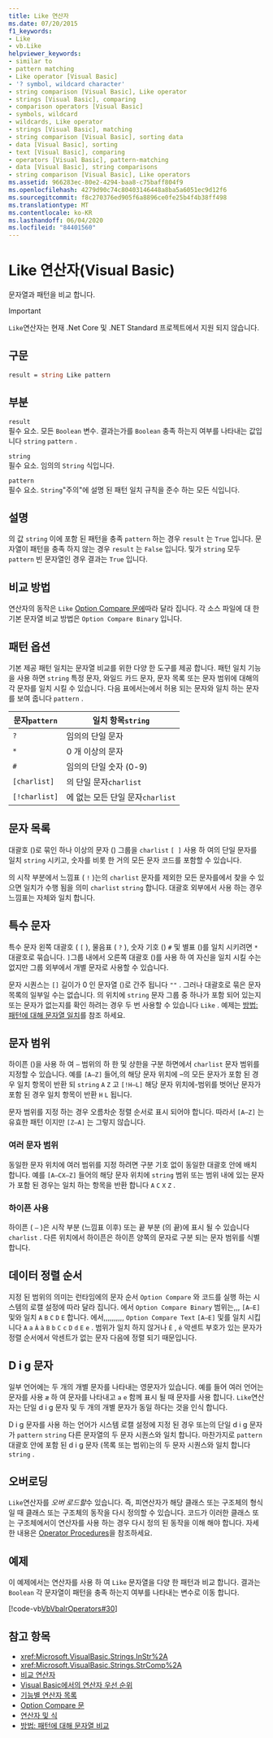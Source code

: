 ```yaml
---
title: Like 연산자
ms.date: 07/20/2015
f1_keywords:
- Like
- vb.Like
helpviewer_keywords:
- similar to
- pattern matching
- Like operator [Visual Basic]
- '? symbol, wildcard character'
- string comparison [Visual Basic], Like operator
- strings [Visual Basic], comparing
- comparison operators [Visual Basic]
- symbols, wildcard
- wildcards, Like operator
- strings [Visual Basic], matching
- string comparison [Visual Basic], sorting data
- data [Visual Basic], sorting
- text [Visual Basic], comparing
- operators [Visual Basic], pattern-matching
- data [Visual Basic], string comparisons
- string comparison [Visual Basic], Like operators
ms.assetid: 966283ec-80e2-4294-baa8-c75baff804f9
ms.openlocfilehash: 4279d90c74c80403146448a8ba5a6051ec9d12f6
ms.sourcegitcommit: f8c270376ed905f6a8896ce0fe25b4f4b38ff498
ms.translationtype: MT
ms.contentlocale: ko-KR
ms.lasthandoff: 06/04/2020
ms.locfileid: "84401560"
---
```

# <a name="like-operator-visual-basic"></a>Like 연산자(Visual Basic)
문자열과 패턴을 비교 합니다.  

> [!IMPORTANT]
> `Like`연산자는 현재 .Net Core 및 .NET Standard 프로젝트에서 지원 되지 않습니다.

## <a name="syntax"></a>구문  
  
```vb  
result = string Like pattern  
```  
  
## <a name="parts"></a>부분  
 `result`  
 필수 요소. 모든 `Boolean` 변수. 결과는가를 `Boolean` 충족 하는지 여부를 나타내는 값입니다 `string` `pattern` .  
  
 `string`  
 필수 요소. 임의의 `String` 식입니다.  
  
 `pattern`  
 필수 요소. `String`"주의"에 설명 된 패턴 일치 규칙을 준수 하는 모든 식입니다.  
  
## <a name="remarks"></a>설명  
 의 값 `string` 이에 포함 된 패턴을 충족 `pattern` 하는 경우 `result` 는 `True` 입니다. 문자열이 패턴을 충족 하지 않는 경우 `result` 는 `False` 입니다. 및가 `string` 모두 `pattern` 빈 문자열인 경우 결과는 `True` 입니다.  
  
## <a name="comparison-method"></a>비교 방법  
 연산자의 동작은 `Like` [Option Compare 문에](../statements/option-compare-statement.md)따라 달라 집니다. 각 소스 파일에 대 한 기본 문자열 비교 방법은 `Option Compare Binary` 입니다.  
  
## <a name="pattern-options"></a>패턴 옵션  
 기본 제공 패턴 일치는 문자열 비교를 위한 다양 한 도구를 제공 합니다. 패턴 일치 기능을 사용 하면 `string` 특정 문자, 와일드 카드 문자, 문자 목록 또는 문자 범위에 대해의 각 문자를 일치 시킬 수 있습니다. 다음 표에서는에서 허용 되는 문자와 일치 하는 문자를 보여 줍니다 `pattern` .  
  
|문자`pattern`|일치 항목`string`|  
|-----------------------------|-------------------------|  
|`?`|임의의 단일 문자|  
|`*`|0 개 이상의 문자|  
|`#`|임의의 단일 숫자 (0-9)|  
|`[charlist]`|의 단일 문자`charlist`|  
|`[!charlist]`|에 없는 모든 단일 문자`charlist`|  
  
## <a name="character-lists"></a>문자 목록  
 대괄호 ()로 묶인 하나 이상의 문자 () 그룹을 `charlist` `[ ]` 사용 하 여의 단일 문자를 일치 `string` 시키고, 숫자를 비롯 한 거의 모든 문자 코드를 포함할 수 있습니다.  
  
 의 시작 부분에서 느낌표 ( `!` )는의 `charlist` 문자를 제외한 모든 문자를에서 찾을 수 있으면 일치가 수행 됨을 의미 `charlist` `string` 합니다. 대괄호 외부에서 사용 하는 경우 느낌표는 자체와 일치 합니다.  
  
## <a name="special-characters"></a>특수 문자  
 특수 문자 왼쪽 대괄호 ( `[` ), 물음표 ( `?` ), 숫자 기호 () `#` 및 별표 ()를 일치 시키려면 `*` 대괄호로 묶습니다. `]`그룹 내에서 오른쪽 대괄호 ()를 사용 하 여 자신을 일치 시킬 수는 없지만 그룹 외부에서 개별 문자로 사용할 수 있습니다.  
  
 문자 시퀀스는 `[]` 길이가 0 인 문자열 ()로 간주 됩니다 `""` . 그러나 대괄호로 묶은 문자 목록의 일부일 수는 없습니다. 의 위치에 `string` 문자 그룹 중 하나가 포함 되어 있는지 또는 문자가 없는지를 확인 하려는 경우 두 번 사용할 수 있습니다 `Like` . 예제는 [방법: 패턴에 대해 문자열 일치](../../programming-guide/language-features/operators-and-expressions/how-to-match-a-string-against-a-pattern.md)를 참조 하세요.  
  
## <a name="character-ranges"></a>문자 범위  
 하이픈 ()을 사용 하 여 `–` 범위의 하 한 및 상한을 구분 하면에서 `charlist` 문자 범위를 지정할 수 있습니다. 예를 `[A–Z]` 들어,의 해당 문자 위치에 –의 모든 문자가 포함 된 경우 일치 항목이 반환 되 `string` `A` `Z` 고 `[!H–L]` 해당 문자 위치에-범위를 벗어난 문자가 포함 된 경우 일치 항목이 반환 `H` `L` 됩니다.  
  
 문자 범위를 지정 하는 경우 오름차순 정렬 순서로 표시 되어야 합니다. 따라서 `[A–Z]` 는 유효한 패턴 이지만 `[Z–A]` 는 그렇지 않습니다.  
  
### <a name="multiple-character-ranges"></a>여러 문자 범위  
 동일한 문자 위치에 여러 범위를 지정 하려면 구분 기호 없이 동일한 대괄호 안에 배치 합니다. 예를 `[A–CX–Z]` 들어의 해당 문자 위치에 `string` 범위 또는 범위 내에 있는 문자가 포함 된 경우는 일치 하는 항목을 반환 합니다 `A` `C` `X` `Z` .  
  
### <a name="usage-of-the-hyphen"></a>하이픈 사용  
 하이픈 ( `–` )은 시작 부분 (느낌표 이후) 또는 끝 부분 (의 끝)에 표시 될 수 있습니다 `charlist` . 다른 위치에서 하이픈은 하이픈 양쪽의 문자로 구분 되는 문자 범위를 식별 합니다.  
  
## <a name="collating-sequence"></a>데이터 정렬 순서  
 지정 된 범위의 의미는 런타임에의 문자 순서 `Option Compare` 와 코드를 실행 하는 시스템의 로캘 설정에 따라 달라 집니다. 에서 `Option Compare Binary` 범위는,,, `[A–E]` 및와 일치 `A` `B` `C` `D` `E` 합니다. 에서,,,,,,,,,, `Option Compare Text` `[A–E]` 및를 일치 시킵니다 `A` `a` `À` `à` `B` `b` `C` `c` `D` `d` `E` `e` . 범위가 일치 하지 않거나 `Ê` , `ê` 악센트 부호가 있는 문자가 정렬 순서에서 악센트가 없는 문자 다음에 정렬 되기 때문입니다.  
  
## <a name="digraph-characters"></a>D i g 문자  
 일부 언어에는 두 개의 개별 문자를 나타내는 영문자가 있습니다. 예를 들어 여러 언어는 문자를 사용 `æ` 하 여 문자를 나타내고 `a` `e` 함께 표시 될 때 문자를 사용 합니다. `Like`연산자는 단일 d i g 문자 및 두 개의 개별 문자가 동일 하다는 것을 인식 합니다.  
  
 D i g 문자를 사용 하는 언어가 시스템 로캘 설정에 지정 된 경우 또는의 단일 d i g 문자가 `pattern` `string` 다른 문자열의 두 문자 시퀀스와 일치 합니다. 마찬가지로 `pattern` 대괄호 안에 포함 된 d i g 문자 (목록 또는 범위)는의 두 문자 시퀀스와 일치 합니다 `string` .  
  
## <a name="overloading"></a>오버로딩  
 `Like`연산자를 *오버 로드할*수 있습니다. 즉, 피연산자가 해당 클래스 또는 구조체의 형식일 때 클래스 또는 구조체의 동작을 다시 정의할 수 있습니다. 코드가 이러한 클래스 또는 구조체에서이 연산자를 사용 하는 경우 다시 정의 된 동작을 이해 해야 합니다. 자세한 내용은 [Operator Procedures](../../programming-guide/language-features/procedures/operator-procedures.md)을 참조하세요.  
  
## <a name="example"></a>예제  
 이 예제에서는 연산자를 사용 하 여 `Like` 문자열을 다양 한 패턴과 비교 합니다. 결과는 `Boolean` 각 문자열이 패턴을 충족 하는지 여부를 나타내는 변수로 이동 합니다.  
  
 [!code-vb[VbVbalrOperators#30](~/samples/snippets/visualbasic/VS_Snippets_VBCSharp/VbVbalrOperators/VB/Class1.vb#30)]  
  
## <a name="see-also"></a>참고 항목

- <xref:Microsoft.VisualBasic.Strings.InStr%2A>
- <xref:Microsoft.VisualBasic.Strings.StrComp%2A>
- [비교 연산자](comparison-operators.md)
- [Visual Basic에서의 연산자 우선 순위](operator-precedence.md)
- [기능별 연산자 목록](operators-listed-by-functionality.md)
- [Option Compare 문](../statements/option-compare-statement.md)
- [연산자 및 식](../../programming-guide/language-features/operators-and-expressions/index.md)
- [방법: 패턴에 대해 문자열 비교](../../programming-guide/language-features/operators-and-expressions/how-to-match-a-string-against-a-pattern.md)
